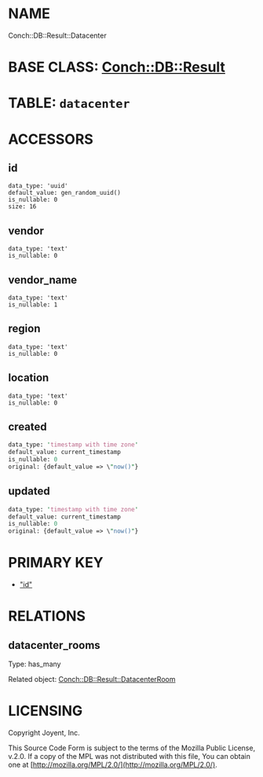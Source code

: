 # NAME

Conch::DB::Result::Datacenter

# BASE CLASS: [Conch::DB::Result](/conch/modules/Conch::DB::Result)

# TABLE: `datacenter`

# ACCESSORS

## id

```
data_type: 'uuid'
default_value: gen_random_uuid()
is_nullable: 0
size: 16
```

## vendor

```
data_type: 'text'
is_nullable: 0
```

## vendor\_name

```
data_type: 'text'
is_nullable: 1
```

## region

```
data_type: 'text'
is_nullable: 0
```

## location

```
data_type: 'text'
is_nullable: 0
```

## created

```perl
data_type: 'timestamp with time zone'
default_value: current_timestamp
is_nullable: 0
original: {default_value => \"now()"}
```

## updated

```perl
data_type: 'timestamp with time zone'
default_value: current_timestamp
is_nullable: 0
original: {default_value => \"now()"}
```

# PRIMARY KEY

- ["id"](#id)

# RELATIONS

## datacenter\_rooms

Type: has\_many

Related object: [Conch::DB::Result::DatacenterRoom](/conch/modules/Conch::DB::Result::DatacenterRoom)

# LICENSING

Copyright Joyent, Inc.

This Source Code Form is subject to the terms of the Mozilla Public License,
v.2.0. If a copy of the MPL was not distributed with this file, You can obtain
one at [http://mozilla.org/MPL/2.0/](http://mozilla.org/MPL/2.0/).
